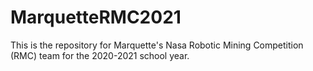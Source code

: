 # MarquetteRMC2021

This is the repository for Marquette's Nasa Robotic Mining Competition (RMC) team for the 2020-2021 school year.
